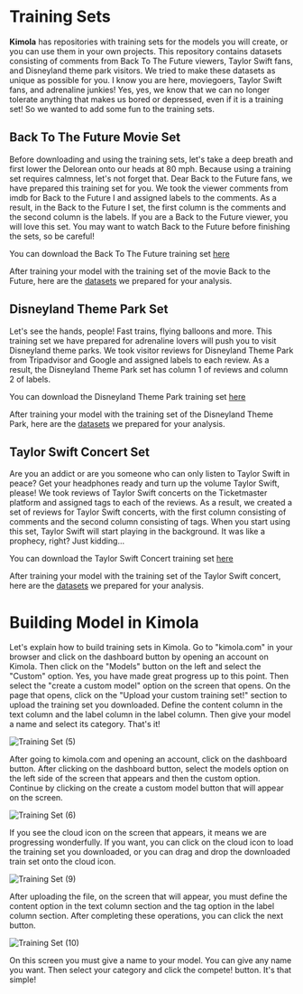 # Training Sets
**Kimola** has repositories with training sets for the models you will create, or you can use them in your own projects. This repository contains datasets consisting of comments from Back To The Future viewers, Taylor Swift fans, and Disneyland theme park visitors. We tried to make these datasets as unique as possible for you. I know you are here, moviegoers, Taylor Swift fans, and adrenaline junkies! Yes, yes, we know that we can no longer tolerate anything that makes us bored or depressed, even if it is a training set! So we wanted to add some fun to the training sets.
## Back To The Future Movie Set
Before downloading and using the training sets, let's take a deep breath and first lower the Delorean onto our heads at 80 mph. Because using a training set requires calmness, let's not forget that. Dear Back to the Future fans, we have prepared this training set for you. We took the viewer comments from imdb for Back to the Future I and assigned labels to the comments. As a result, in the Back to the Future I set, the first column is the comments and the second column is the labels. If you are a Back to the Future viewer, you will love this set. You may want to watch Back to the Future before finishing the sets, so be careful!

You can download the Back To The Future training set [here](https://github.com/Kimola/nlp-datasets/blob/main/training-sets/Back%20to%20The%20Future%20(Movie)%20-%20Training%20Set.csv)

After training your model with the training set of the movie Back to the Future, here are the [datasets](https://github.com/Kimola/nlp-datasets/tree/main/imdb-reviews) we prepared for your analysis.

## Disneyland Theme Park Set
Let's see the hands, people! Fast trains, flying balloons and more. This training set we have prepared for adrenaline lovers will push you to visit Disneyland theme parks. We took visitor reviews for Disneyland Theme Park from Tripadvisor and Google and assigned labels to each review. As a result, the Disneyland Theme Park set has column 1 of reviews and column 2 of labels.

You can download the Disneyland Theme Park training set [here](https://github.com/Kimola/nlp-datasets/blob/main/training-sets/Disneyland%20(Theme%20Park)%20-%20Training%20Set.csv)

After training your model with the training set of the Disneyland Theme Park, here are the [datasets](https://github.com/Kimola/nlp-datasets/tree/main/google-business-reviews) we prepared for your analysis.

## Taylor Swift Concert Set
Are you an addict or are you someone who can only listen to Taylor Swift in peace? Get your headphones ready and turn up the volume Taylor Swift, please! We took reviews of Taylor Swift concerts on the Ticketmaster platform and assigned tags to each of the reviews. As a result, we created a set of reviews for Taylor Swift concerts, with the first column consisting of comments and the second column consisting of tags. When you start using this set, Taylor Swift will start playing in the background. It was like a prophecy, right? Just kidding...

You can download the Taylor Swift Concert training set [here](https://github.com/Kimola/nlp-datasets/blob/main/training-sets/Taylor%20Swift%20(Performance)%20-%20Training%20Set.csv)

After training your model with the training set of the Taylor Swift concert, here are the [datasets](https://github.com/Kimola/nlp-datasets/tree/main/ticketmaster-reviews) we prepared for your analysis.

# Building Model in Kimola
Let's explain how to build training sets in Kimola.
Go to "kimola.com" in your browser and click on the dashboard button by opening an account on Kimola. Then click on the "Models" button on the left and select the "Custom" option. Yes, you have made great progress up to this point. Then select the "create a custom model" option on the screen that opens. On the page that opens, click on the "Upload your custom training set!" section to upload the training set you downloaded. Define the content column in the text column and the label column in the label column. Then give your model a name and select its category. That's it!

![Training Set (5)](https://github.com/user-attachments/assets/368ff943-cb39-492d-b5fe-286077004e16)

After going to kimola.com and opening an account, click on the dashboard button. After clicking on the dashboard button, select the models option on the left side of the screen that appears and then the custom option. Continue by clicking on the create a custom model button that will appear on the screen.

![Training Set (6)](https://github.com/user-attachments/assets/4a7b9863-b84c-4afc-b3b9-84877ad3bcad)

If you see the cloud icon on the screen that appears, it means we are progressing wonderfully. If you want, you can click on the cloud icon to load the training set you downloaded, or you can drag and drop the downloaded train set onto the cloud icon.

![Training Set (9)](https://github.com/user-attachments/assets/6ef9f124-713d-499a-aeee-5e93d017719b)

After uploading the file, on the screen that will appear, you must define the content option in the text column section and the tag option in the label column section. After completing these operations, you can click the next button.

![Training Set (10)](https://github.com/user-attachments/assets/01697734-ae82-4cec-b310-f69d66d2a720)

On this screen you must give a name to your model. You can give any name you want. Then select your category and click the compete! button. It's that simple!
